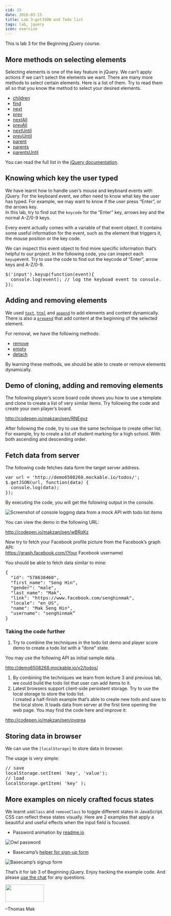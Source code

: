 ```yaml
---
cid: 15
date: 2016-03-15
title: Lab 3—getJSON and Todo list
tags: lab, jquery
icon: exercise
---
```



<p>This is lab 3 for the Beginning jQuery course.
</p>

## More methods on selecting elements

<p>Selecting elements is one of the key feature in jQuery. We can’t apply actions if we can’t select the elements we want. There are many more methods to select certain elements. Here is a list of them. Try to read them all so that you know the method to select your desired elements.
</p>
<ul>
	<li><a href="http://api.jquery.com/children">children</a></li>
	<li><a href="http://api.jquery.com/find">find</a></li>
	<li><a href="http://api.jquery.com/next">next</a></li>
	<li><a href="http://api.jquery.com/prev">prev</a></li>
	<li><a href="http://api.jquery.com/nextAll">nextAll</a></li>
	<li><a href="http://api.jquery.com/prevAll">prevAll</a></li>
	<li><a href="http://api.jquery.com/nextUntil">nextUntil</a></li>
	<li><a href="http://api.jquery.com/prevUntil">prevUntil</a></li>
	<li><a href="http://api.jquery.com/parent">parent</a></li>
	<li><a href="http://api.jquery.com/parents">parents</a></li>
	<li><a href="http://api.jquery.com/parentsUntil">parentsUntil</a></li>
</ul>
<p>You can read the full list in the <a href="http://api.jquery.com/category/traversing/tree-traversal/">jQuery documentation</a>.
</p>

## Knowing which key the user typed

<p>We have learnt how to handle user’s mouse and keyboard events with jQuery. For the keyboard event, we often need to know what key the user has typed. For example, we may want to know if the user press “Enter”, or the arrows key. <br>In this lab, try to find out the <code>keycode</code> for the “Enter” key, arrows key and the normal A-Z/0-9 keys.
</p>
<p>Every event actually comes with a variable of that event object. It contains some useful information for the event, such as the element that triggers it, the mouse position or the key code.
</p>
<p>We can inspect this event object to find more specific information that’s helpful to our project. In the following code, you can inspect each <code>keyup</code>event. Try to use the code to find out the keycode of “Enter”, arrow keys and A-Z/0-9.
</p>
<pre>$('input').keyup(function(event){
  console.log(event); // log the keyboad event to console.
});
</pre>

## Adding and removing elements

<p>We used <a href="http://api.jquery.com/text"><code>text</code></a>, <a href="http://api.jquery.com/html"><code>html</code></a> and <a href="http://api.jquery.com/append"><code>append</code></a> to add elements and content dynamically. There is also a <a href="http://api.jquery.com/prepend"><code>prepend</code></a> that add content at the beginning of the selected element.
</p>
<p>For removal, we have the following methods:
</p>
<ul>
	<li><a href="http://api.jquery.com/remove">remove</a></li>
	<li><a href="http://api.jquery.com/empty">empty</a></li>
	<li><a href="http://api.jquery.com/detach">detach</a></li>
</ul>
<p>By learning these methods, we should be able to create or remove elements dynamically.
</p>

## Demo of cloning, adding and removing elements

<p>The following player’s score board code shows you how to use a template and clone to create a list of very similar items. Try following the code and create your own player’s board.
</p>
<p><a href="http://codepen.io/makzan/pen/RNEgvz">http://codepen.io/makzan/pen/RNEgvz</a>
</p>
<p>After following the code, try to use the same technique to create other list. For example, try to create a list of student marking for a high school. With both ascending and descending order.
</p>

## Fetch data from server

<p>The following code fetches data form the target server address.
</p>
<pre>var url = 'http://demo6508268.mockable.io/todos/';
$.getJSON(url, function(data) {
  console.log(data);
});
</pre>
<p>By executing the code, you will get the following output in the console.
</p>
<p><img src="https://s3.amazonaws.com/f.cl.ly/items/3r1o2w1e1J160W0r1P1R/Screen%20Shot%202015-03-20%20at%204.20.49%20PM.png?v=89bb51dd" alt="Screenshot of console logging data from a mock API with todo list items">
</p>
<p>You can view the demo in the following URL:
</p>
<p><a href="http://codepen.io/makzan/pen/wBRqKz">http://codepen.io/makzan/pen/wBRqKz</a>
</p>
<p>Now try to fetch your Facebook profile picture from the Facebook’s graph API: <br><a href="https://graph.facebook.com/(Your">https://graph.facebook.com/(Your</a> Facebook username)
</p>
<p>You should be able to fetch data similar to mine:
</p>
<pre>{
  "id": "578638460",
  "first_name": "Seng Hin",
  "gender": "male",
  "last_name": "Mak",
  "link": "https://www.facebook.com/senghinmak",
  "locale": "en_US",
  "name": "Mak Seng Hin",
  "username": "senghinmak”
}
</pre>
<h3>Taking the code further</h3>
<ol>
	<li>Try to combine the techniques in the todo list demo and player score demo to create a todo list with a “done” state.</li>
</ol>
<p>  You may use the following API as initial sample data.
</p>
<p><a href="http://demo6508268.mockable.io/v2/todos/">http://demo6508268.mockable.io/v2/todos/</a>
</p>
<ol>
	<li>By combining the techniques we learn from lecture 3 and previous lab, we could build the todo list that user can add items to it.</li>
	<li>Latest browsers support client-side persistent storage. Try to use the local storage to store the todo list.<br>I created a half-finish example that’s able to create new todo and save to the local store. It loads data from server at the first time opening the web page. You may find the code here and improve it:</li>
</ol>
<p><a href="http://codepen.io/makzan/pen/pvqrea">http://codepen.io/makzan/pen/pvqrea</a>
</p>

## Storing data in browser

<p>We can use the <code>[localStorage]</code> to store data in browser.
</p>
<p>The usage is very simple:
</p>
<pre>// save
localStorage.setItem( 'key', 'value');
// load
localStorage.getItem( 'key' );
</pre>

## More examples on nicely crafted focus states

<p>We learnt <code>addClass</code> and <code>removeClass</code> to toggle different states in JavaScript. CSS can reflect these states visually. Here are 2 examples that apply a beautiful and useful effects when the input field is focused.
</p>
<ul>
	<li>Password animation by <a href="https://dash.readme.io/login">readme.io</a></li>
</ul>
<p><img src="https://s3.amazonaws.com/f.cl.ly/items/2N2o3z292e2H2v3N4405/bloggif_545f1c6649795.gif?v=64809161" alt="Owl password">
</p>
<ul>
	<li>Basecamp’s <a href="https://basecamp.com/start">helper for sign-up form</a></li>
</ul>
<p><img src="https://s3.amazonaws.com/f.cl.ly/items/0t1c2l180r2n1T1E0y2F/bloggif_545f1f6d3a5c4.gif?v=bd41784f" alt="Basecamp’s signup form">
</p>
<p>That’s it for lab 3 of Beginning jQuery. Enjoy hacking the example code. And please <a href='#open-chat'>use the chat</a> for any questions.
</p>


<p><img src="http://mak.la/signature" width="121" height="54" style="width: 121px; height: 54px;">
</p>
<p>–Thomas Mak
</p>